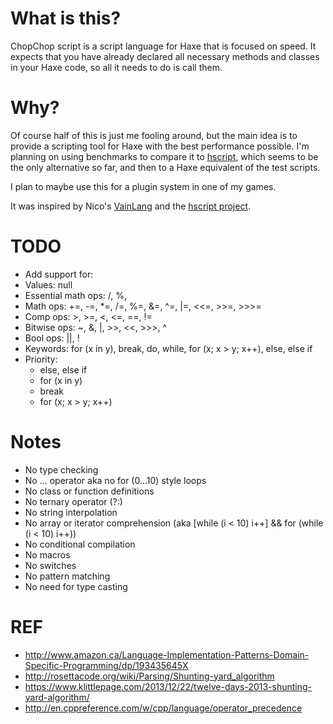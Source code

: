# What is this?
ChopChop script is a script language for Haxe that
is focused on speed. It expects that you have already
declared all necessary methods and classes in your Haxe
code, so all it needs to do is call them.

# Why?
Of course half of this is just me fooling around, but the
main idea is to provide a scripting tool for Haxe with the
best performance possible. I'm planning on using benchmarks
to compare it to
[hscript](https://github.com/HaxeFoundation/hscript),
which seems to be the only alternative so far, and then
to a Haxe equivalent of the test scripts.

I plan to maybe use this for a plugin system in one of
my games.

It was inspired by Nico's
[VainLang](http://nicom1.github.io/interpreter/)
and the [hscript project](https://github.com/HaxeFoundation/hscript).

# TODO
* Add support for:
 * Values: null
 * Essential math ops: /, %, 
 * Math ops: +=, -=, *=, /=, %=, &=, ^=, |=, <<=, >>=, >>>=
 * Comp ops: >, >=, <, <=, ==, !=
 * Bitwise ops: ~, &, |, >>, <<, >>>, ^
 * Bool ops: ||, !
 * Keywords: for (x in y), break, do, while, for (x; x > y; x++), else, else if
 * Priority:
	* else, else if
	* for (x in y)
	* break
	* for (x; x > y; x++)

# Notes
* No type checking
* No ... operator aka no for (0...10) style loops
* No class or function definitions
* No ternary operator (?:)
* No string interpolation
* No array or iterator comprehension (aka [while (i < 10) i++] && for (while (i < 10) i++))
* No conditional compilation
* No macros
* No switches
* No pattern matching
* No need for type casting

# REF
* http://www.amazon.ca/Language-Implementation-Patterns-Domain-Specific-Programming/dp/193435645X
* http://rosettacode.org/wiki/Parsing/Shunting-yard_algorithm
* https://www.klittlepage.com/2013/12/22/twelve-days-2013-shunting-yard-algorithm/
* http://en.cppreference.com/w/cpp/language/operator_precedence
